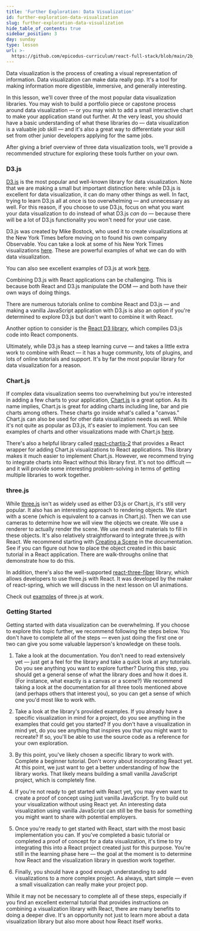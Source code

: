 ```yaml
---
title: 'Further Exploration: Data Visualization'
id: further-exploration-data-visualization
slug: further-exploration-data-visualization
hide_table_of_contents: true
sidebar_position: 3
day: sunday
type: lesson
url: >-
  https://github.com/epicodus-curriculum/react-full-stack/blob/main/2b_further_exploration_data_visualization.md
---
```


Data visualization is the process of creating a visual representation of information. Data visualization can make data really pop. It's a tool for making information more digestible, immersive, and generally interesting.

In this lesson, we'll cover three of the most popular data visualization libraries. You may wish to build a portfolio piece or capstone process around data visualization — or you may wish to add a small interactive chart to make your application stand out further. At the very least, you should have a basic understanding of what these libraries do — data visualization is a valuable job skill — and it's also a great way to differentiate your skill set from other junior developers applying for the same jobs.

After giving a brief overview of three data visualization tools, we'll provide a recommended structure for exploring these tools further on your own.

### D3.js

[D3.js](https://d3js.org/) is the most popular and well-known library for data visualization. Note that we are making a small but important distinction here: while D3.js is excellent for data visualization, it can do many other things as well. In fact, trying to learn D3.js all at once is too overwhelming — and unnecessary as well. For this reason, if you choose to use D3.js, focus on what you want your data visualization to do instead of what D3.js _can_ do — because there will be a lot of D3.js functionality you won't need for your use case.

D3.js was created by Mike Bostock, who used it to create visualizations at the New York Times before moving on to found his own company Observable. You can take a look at some of his New York Times visualizations [here](https://bost.ocks.org/mike/). These are powerful examples of what we can do with data visualization.

You can also see excellent examples of D3.js at work [here](https://observablehq.com/@d3/gallery).

Combining D3.js with React applications can be challenging. This is because both React and D3.js manipulate the DOM — and both have their own ways of doing things.

There are numerous tutorials online to combine React and D3.js — and making a vanilla JavaScript application with D3.js is also an option if you're determined to explore D3.js but don't want to combine it with React.

Another option to consider is the [React D3 library](https://react-d3-library.github.io/), which compiles D3.js code into React components.

Ultimately, while D3.js has a steep learning curve — and takes a little extra work to combine with React — it has a huge community, lots of plugins, and lots of online tutorials and support. It's by far the most popular library for data visualization for a reason.

### Chart.js

If complex data visualization seems too overwhelming but you're interested in adding a few charts to your application, [Chart.js](https://www.chartjs.org/) is a great option. As its name implies, Chart.js is great for adding charts including line, bar and pie charts among others. These charts go inside what's called a "canvas." Chart.js can also be used for other data visualization needs as well. While it's not quite as popular as D3.js, it's easier to implement. You can see examples of charts and other visualizations made with Chart.js [here](https://www.chartjs.org/samples/latest/).

There's also a helpful library called [react-chartjs-2](https://github.com/jerairrest/react-chartjs-2) that provides a React wrapper for adding Chart.js visualizations to React applications. This library makes it much easier to implement Chart.js. However, we recommend trying to integrate charts into React without this library first. It's not too difficult — and it will provide some interesting problem-solving in terms of getting multiple libraries to work together.

### three.js

While [three.js](https://threejs.org/) isn't as widely used as either D3.js or Chart.js, it's still very popular. It also has an interesting approach to rendering objects. We start with a scene (which is equivalent to a canvas in Chart.js). Then we can use cameras to determine how we will view the objects we create. We use a renderer to actually render the scene. We use mesh and materials to fill in these objects. It's also relatively straightforward to integrate three.js with React. We recommend starting with [Creating a Scene](https://threejs.org/docs/index.html#manual/en/introduction/Creating-a-scene) in the documentation. See if you can figure out how to place the object created in this basic tutorial in a React application. There are walk-throughs online that demonstrate how to do this.

In addition, there's also the well-supported [react-three-fiber](https://github.com/react-spring/react-three-fiber) library, which allows developers to use three.js with React. It was developed by the maker of react-spring, which we will discuss in the next lesson on UI animations.

Check out [examples](https://threejs.org/examples/) of three.js at work.

### Getting Started

Getting started with data visualization can be overwhelming. If you choose to explore this topic further, we recommend following the steps below. You don't have to complete all of the steps — even just doing the first one or two can give you some valuable layperson's knowledge on these tools.

1. Take a look at the documentation. You don't need to read extensively yet — just get a feel for the library and take a quick look at any tutorials. Do you see anything you want to explore further? During this step, you should get a general sense of what the library does and how it does it. (For instance, what exactly is a canvas or a scene?) We recommend taking a look at the documentation for all three tools mentioned above (and perhaps others that interest you), so you can get a sense of which one you'd most like to work with.

2. Take a look at the library's provided examples. If you already have a specific visualization in mind for a project, do you see anything in the examples that could get you started? If you don't have a visualization in mind yet, do you see anything that inspires you that you might want to recreate? If so, you'll be able to use the source code as a reference for your own exploration.

3. By this point, you've likely chosen a specific library to work with. Complete a beginner tutorial. Don't worry about incorporating React yet. At this point, we just want to get a better understanding of how the library works. That likely means building a small vanilla JavaScript project, which is completely fine.

4. If you're not ready to get started with React yet, you may even want to create a proof of concept using just vanilla JavaScript. Try to build out your visualization without using React yet. An interesting data visualization using vanilla JavaScript can still be the basis for something you might want to share with potential employers.

5. Once you're ready to get started with React, start with the most basic implementation you can. If you've completed a basic tutorial or completed a proof of concept for a data visualization, it's time to try integrating this into a React project created just for this purpose. You're still in the learning phase here — the goal at the moment is to determine how React and the visualization library in question work together.

6. Finally, you should have a good enough understanding to add visualizations to a more complex project. As always, start simple — even a small visualization can really make your project pop.

While it may not be necessary to complete all of these steps, especially if you find an excellent external tutorial that provides instructions on combining a visualization library with React, there are many benefits to doing a deeper dive. It's an opportunity not just to learn more about a data visualization library but also more about how React itself works.